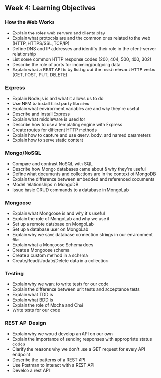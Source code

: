 ## Week 4: Learning Objectives 

### How the Web Works 

- Explain the roles web servers and clients play
- Explain what protocols are and the common ones related to the web (HTTP, HTTPS/SSL, TCP/IP)
- Define DNS and IP addresses and identify their role in the client-server relationship
- List some common HTTP response codes (200, 404, 500, 400, 302)
- Describe the role of ports for incoming/outgoing data
- Explain what a REST API is by listing out the most relevant HTTP verbs (GET, POST, PUT, DELETE)

### Express

- Explain Node.js is and what it allows us to do
- Use NPM to install third party libraries 
- Explain what environment variables are and why they're useful
- Describe and install Express
- Explain what middleware is used for
- Describe how to use a templating engine with Express
- Create routes for different HTTP methods
- Explain how to capture and use query, body, and named parameters
- Explain how to serve static content

### Mongo/NoSQL

- Compare and contrast NoSQL with SQL
- Describe how Mongo databases came about & why they're useful
- Define what documents and collections are in the context of MongoDB
- Explain the difference between embedded and referenced documents
- Model relationships in MongoDB
- Issue basic CRUD commands to a database in MongoLab

### Mongoose 

- Explain what Mongoose is and why it's useful
- Explain the role of MongoLab and why we use it
- Set up a remote database on MongoLab
- Set up a database user on MongoLab
- Explain why we save database connection strings in our environment file
- Explain what a Mongoose Schema does
- Create a Mongoose schema
- Create a custom method in a schema
- Create/Read/Update/Delete data in a collection

### Testing

- Explain why we want to write tests for our code
- Explain the difference between unit tests and acceptance tests
- Explain what TDD is
- Explain what BDD is
- Explain the role of Mocha and Chai
- Write tests for our code

### REST API Design

- Explain why we would develop an API on our own
- Explain the importance of sending responses with appropriate status codes
- Clarify the reasons why we don't use a GET request for every API endpoint
- Describe the patterns of a REST API
- Use Postman to interact with a REST API
- Develop a rest API
